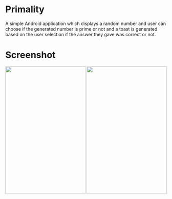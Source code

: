 # Primality

A simple Android application which displays a random number and user can choose if the generated number is prime or not and a toast is generated based on the user selection if the answer they gave was correct or not.

# Screenshot

<img src="https://cloud.githubusercontent.com/assets/16362957/20491580/d934c69c-b037-11e6-8da5-8e3c54e4896d.png" height="400" width="250">
<img src="https://cloud.githubusercontent.com/assets/16362957/20491581/da72077c-b037-11e6-9377-e82a6945b62f.png" height="400" width="250">
